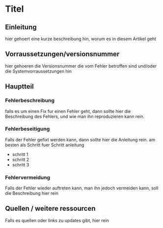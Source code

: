 # Titel

## Einleitung

hier gehoert eine kurze beschreibung hin, worum es in diesem Artikel geht

## Vorraussetzungen/versionsnummer

hier gehoeren die Versionsnummer die vom Fehler betroffen sind und/oder die Systemvorraussetzungen hin

## Hauptteil

### Fehlerbeschreibung

falls es um einen Fix fur einen Fehler geht, dann sollte hier die Beschreibung des Fehlers, und wie man ihn reproduzieren kann rein.

### Fehlerbeseitigung

Falls der Fehler gefixt werden kann, dann sollte hier die Anleitung rein. am besten als Schritt fuer Schritt anleitung

- schritt 1
- schritt 2
- schritt 3

### Fehlervermeidung

Falls der Fehler wieder auftreten kann, man ihn jedoch vermeiden kann, soll die Beschreibung hier rein

## Quellen / weitere ressourcen

Falls es quellen oder links zu updates gibt, hier rein
